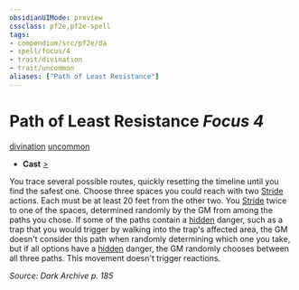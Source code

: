 ```yaml
---
obsidianUIMode: preview
cssclass: pf2e,pf2e-spell
tags:
- compendium/src/pf2e/da
- spell/focus/4
- trait/divination
- trait/uncommon
aliases: ["Path of Least Resistance"]
---
```

# Path of Least Resistance *Focus 4*   
[divination](../../rules/traits/divination.md)  [uncommon](../../rules/traits/uncommon.md)  

- **Cast** [>](../../rules/core-rulebook/chapter-9-playing-the-game.md#Actions "Single Action") 

You trace several possible routes, quickly resetting the timeline until you find the safest one. Choose three spaces you could reach with two [Stride](../../rules/actions/stride.md) actions. Each must be at least 20 feet from the other two. You [Stride](../../rules/actions/stride.md) twice to one of the spaces, determined randomly by the GM from among the paths you chose. If some of the paths contain a [hidden](../../rules/conditions.md#Hidden) danger, such as a trap that you would trigger by walking into the trap's affected area, the GM doesn't consider this path when randomly determining which one you take, but if all options have a [hidden](../../rules/conditions.md#Hidden) danger, the GM randomly chooses between all three paths. This movement doesn't trigger reactions.

*Source: Dark Archive p. 185*
